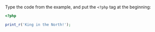 Type the code from the example, and put the `<?php` tag at the beginning:

```php
<?php

print_r('King in the North!');
```
